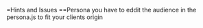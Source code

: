 =Hints and Issues
==Persona
you have to eddit the audience in the persona.js to fit your clients origin

